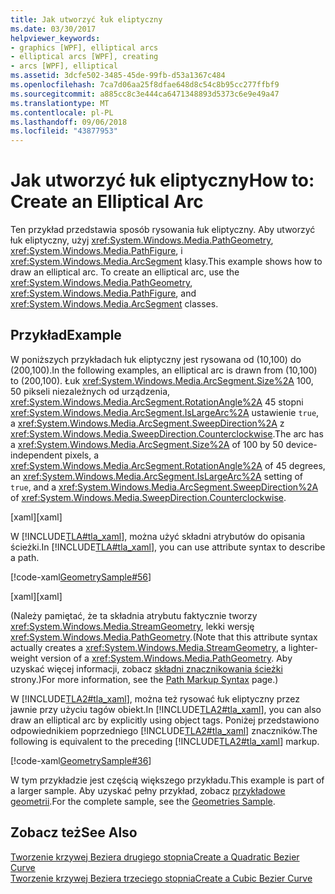 ```yaml
---
title: Jak utworzyć łuk eliptyczny
ms.date: 03/30/2017
helpviewer_keywords:
- graphics [WPF], elliptical arcs
- elliptical arcs [WPF], creating
- arcs [WPF], elliptical
ms.assetid: 3dcfe502-3485-45de-99fb-d53a1367c484
ms.openlocfilehash: 7ca7d06aa25f8dfae648d8c54c8b95cc277ffbf9
ms.sourcegitcommit: a885cc8c3e444ca6471348893d5373c6e9e49a47
ms.translationtype: MT
ms.contentlocale: pl-PL
ms.lasthandoff: 09/06/2018
ms.locfileid: "43877953"
---
```

# <a name="how-to-create-an-elliptical-arc"></a><span data-ttu-id="4c020-102">Jak utworzyć łuk eliptyczny</span><span class="sxs-lookup"><span data-stu-id="4c020-102">How to: Create an Elliptical Arc</span></span>
<span data-ttu-id="4c020-103">Ten przykład przedstawia sposób rysowania łuk eliptyczny. Aby utworzyć łuk eliptyczny, użyj <xref:System.Windows.Media.PathGeometry>, <xref:System.Windows.Media.PathFigure>, i <xref:System.Windows.Media.ArcSegment> klasy.</span><span class="sxs-lookup"><span data-stu-id="4c020-103">This example shows how to draw an elliptical arc. To create an elliptical arc, use the <xref:System.Windows.Media.PathGeometry>, <xref:System.Windows.Media.PathFigure>, and <xref:System.Windows.Media.ArcSegment> classes.</span></span>  
  
## <a name="example"></a><span data-ttu-id="4c020-104">Przykład</span><span class="sxs-lookup"><span data-stu-id="4c020-104">Example</span></span>  
 <span data-ttu-id="4c020-105">W poniższych przykładach łuk eliptyczny jest rysowana od (10,100) do (200,100).</span><span class="sxs-lookup"><span data-stu-id="4c020-105">In the following examples, an elliptical arc is drawn from (10,100) to (200,100).</span></span> <span data-ttu-id="4c020-106">Łuk <xref:System.Windows.Media.ArcSegment.Size%2A> 100, 50 pikseli niezależnych od urządzenia, <xref:System.Windows.Media.ArcSegment.RotationAngle%2A> 45 stopni <xref:System.Windows.Media.ArcSegment.IsLargeArc%2A> ustawienie `true`, a <xref:System.Windows.Media.ArcSegment.SweepDirection%2A> z <xref:System.Windows.Media.SweepDirection.Counterclockwise>.</span><span class="sxs-lookup"><span data-stu-id="4c020-106">The arc has a <xref:System.Windows.Media.ArcSegment.Size%2A> of 100 by 50 device-independent pixels, a <xref:System.Windows.Media.ArcSegment.RotationAngle%2A> of 45 degrees, an <xref:System.Windows.Media.ArcSegment.IsLargeArc%2A> setting of `true`, and a <xref:System.Windows.Media.ArcSegment.SweepDirection%2A> of <xref:System.Windows.Media.SweepDirection.Counterclockwise>.</span></span>  
  
 <span data-ttu-id="4c020-107">[xaml]</span><span class="sxs-lookup"><span data-stu-id="4c020-107">[xaml]</span></span>  
  
 <span data-ttu-id="4c020-108">W [!INCLUDE[TLA#tla_xaml](../../../../includes/tlasharptla-xaml-md.md)], można użyć składni atrybutów do opisania ścieżki.</span><span class="sxs-lookup"><span data-stu-id="4c020-108">In [!INCLUDE[TLA#tla_xaml](../../../../includes/tlasharptla-xaml-md.md)], you can use attribute syntax to describe a path.</span></span>  
  
 [!code-xaml[GeometrySample#56](../../../../samples/snippets/csharp/VS_Snippets_Wpf/GeometrySample/CS/geometryattributesyntaxexample.xaml#56)]  
  
 <span data-ttu-id="4c020-109">[xaml]</span><span class="sxs-lookup"><span data-stu-id="4c020-109">[xaml]</span></span>  
  
 <span data-ttu-id="4c020-110">(Należy pamiętać, że ta składnia atrybutu faktycznie tworzy <xref:System.Windows.Media.StreamGeometry>, lekki wersję <xref:System.Windows.Media.PathGeometry>.</span><span class="sxs-lookup"><span data-stu-id="4c020-110">(Note that this attribute syntax actually creates a <xref:System.Windows.Media.StreamGeometry>, a lighter-weight version of a <xref:System.Windows.Media.PathGeometry>.</span></span> <span data-ttu-id="4c020-111">Aby uzyskać więcej informacji, zobacz [składni znacznikowania ścieżki](../../../../docs/framework/wpf/graphics-multimedia/path-markup-syntax.md) strony.)</span><span class="sxs-lookup"><span data-stu-id="4c020-111">For more information, see the [Path Markup Syntax](../../../../docs/framework/wpf/graphics-multimedia/path-markup-syntax.md) page.)</span></span>  
  
 <span data-ttu-id="4c020-112">W [!INCLUDE[TLA2#tla_xaml](../../../../includes/tla2sharptla-xaml-md.md)], można też rysować łuk eliptyczny przez jawnie przy użyciu tagów obiekt.</span><span class="sxs-lookup"><span data-stu-id="4c020-112">In [!INCLUDE[TLA2#tla_xaml](../../../../includes/tla2sharptla-xaml-md.md)], you can also draw an elliptical arc by explicitly using object tags.</span></span> <span data-ttu-id="4c020-113">Poniżej przedstawiono odpowiednikiem poprzedniego [!INCLUDE[TLA2#tla_xaml](../../../../includes/tla2sharptla-xaml-md.md)] znaczników.</span><span class="sxs-lookup"><span data-stu-id="4c020-113">The following is equivalent to the preceding [!INCLUDE[TLA2#tla_xaml](../../../../includes/tla2sharptla-xaml-md.md)] markup.</span></span>  
  
 [!code-xaml[GeometrySample#36](../../../../samples/snippets/csharp/VS_Snippets_Wpf/GeometrySample/CS/pathgeometryexample.xaml#36)]  
  
 <span data-ttu-id="4c020-114">W tym przykładzie jest częścią większego przykładu.</span><span class="sxs-lookup"><span data-stu-id="4c020-114">This example is part of a larger sample.</span></span> <span data-ttu-id="4c020-115">Aby uzyskać pełny przykład, zobacz [przykładowe geometrii](https://go.microsoft.com/fwlink/?LinkID=159989).</span><span class="sxs-lookup"><span data-stu-id="4c020-115">For the complete sample, see the [Geometries Sample](https://go.microsoft.com/fwlink/?LinkID=159989).</span></span>  
  
## <a name="see-also"></a><span data-ttu-id="4c020-116">Zobacz też</span><span class="sxs-lookup"><span data-stu-id="4c020-116">See Also</span></span>  
 [<span data-ttu-id="4c020-117">Tworzenie krzywej Beziera drugiego stopnia</span><span class="sxs-lookup"><span data-stu-id="4c020-117">Create a Quadratic Bezier Curve</span></span>](../../../../docs/framework/wpf/graphics-multimedia/how-to-create-a-quadratic-bezier-curve.md)  
 [<span data-ttu-id="4c020-118">Tworzenie krzywej Beziera trzeciego stopnia</span><span class="sxs-lookup"><span data-stu-id="4c020-118">Create a Cubic Bezier Curve</span></span>](../../../../docs/framework/wpf/graphics-multimedia/how-to-create-a-cubic-bezier-curve.md)
